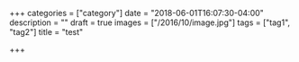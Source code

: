+++
categories = ["category"]
date = "2018-06-01T16:07:30-04:00"
description = ""
draft = true
images = ["/2016/10/image.jpg"]
tags = ["tag1", "tag2"]
title = "test"

+++

